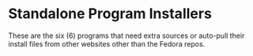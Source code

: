 # Standalone Program Installers

These are the six (6) programs that need extra sources or auto-pull their install files from other websites other than the Fedora repos.
